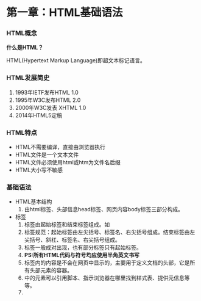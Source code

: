 # 第一章：HTML基础语法

### HTML概念
**什么是HTML？**

  HTML(Hypertext Markup Language)即超文本标记语言。

### HTML发展简史
1. 1993年IETF发布HTML 1.0
1. 1995年W3C发布HTML 2.0
1. 2000年W3C发表 XHTML 1.0
1. 2014年HTML5定稿

### HTML特点
- HTML不需要编译，直接由浏览器执行
- HTML文件是一个文本文件
- HTML文件必须使用html或htm为文件名后缀
- HTML大小写不敏感

### 基础语法
- HTML基本结构
  1. 由html标签、头部信息head标签、网页内容body标签三部分构成。
- 标签
  1. 标签由起始标签和结束标签组成。如<title></title>
  1. 标签规范：起始标签由左尖括号、标签名、右尖括号组成。结束标签由左尖括号、斜杠、标签名、右尖括号组成。
  1. 标签一般成对出现，也有部分标签只有起始标签。
  1. **PS:所有HTML代码与符号均应使用半角英文书写**
  1. <head>标签内的内容是不会在网页中显示的，主要用于定义文档的头部，它是所有头部元素的容器。
  1. <head>中的元素可以引用脚本、指示浏览器在哪里找到样式表、提供元信息等等。
  1. <title>元素可定义文档的标题，内容不是现实在页面文档中，而是在网页的标签中显示。
- 标签内容
  1. 标签内容出现在起始标签和结束标签中间。如：\<p\>这是一个段落标签\<\/p\>
- 标签属性
  1. 不同的标签具有不同功能的属性。
  1. 标签属性写在起始标签中，各个属性之前用空格分开。
  1. 标签属性语法：<标签名 属性名1="属性值1" 属性名2="属性值2"...> .... </标签名>
- 代码注释
  1. 代码注释主要用于备注代码内容。
  1. 注释的内容不会现实在页面上。
  1. 注释格式：\<\!\-\- 这是一个注释 \-\-\>

### 编程练习
1. [我的第一个HTML文件](我的第一个HTML文件/index.html)
### 1-6编程练习
1. 编写html基础结构。
2. 设置网页标题为“hello”
3. 网页中显示一段文字“HELLO, everyone. This is my first page!”
4. 网页背景颜色”灰色”

[点击查看我的答案](1-6编程练习答案/index.html)
